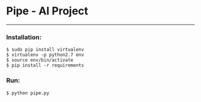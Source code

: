 # Pipe - AI Project
---------------------

### Installation:

```
$ sudo pip install virtualenv
$ virtualenv -p python2.7 env
$ source env/bin/activate
$ pip install -r requirements
```

### Run:

```
$ python pipe.py
```
